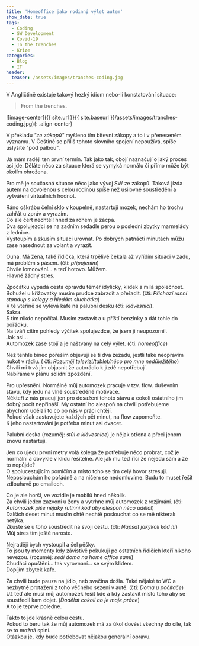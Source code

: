 ```yaml
---
title: 'Homeoffice jako rodinný výlet autem'
show_date: true
tags:
  - Coding
  - SW Development
  - Covid-19    
  - In the trenches  
  - Krize
categories:
  - Blog
  - IT
header:
  teaser: /assets/images/tranches-coding.jpg
---
```


V Angličtině existuje takový hezký idiom nebo-li konstatování situace:

> From the trenches.

![image-center]({{ site.url }}{{ site.baseurl }}/assets/images/tranches-coding.jpg){: .align-center}

V překladu *"ze zákopů"* myšleno tím bitevní zákopy a to i v přeneseném významu.
V Češtině se příliš tohoto slovního spojení nepoužívá, spíše uslyšíte "pod palbou". 

Já mám raději ten první termín. Tak jako tak, obojí naznačují o jaký proces asi jde.
Děláte něco za situace která se vymyká normálu či přímo může být okolím ohrožena.

Pro mě je současná situace něco jako vývoj SW ze zákopů. Taková jízda autem na dovolenou s celou rodinou spíše než 
usilovné soustředění a vytváření virtuálních hodnot.

Ráno oškrábu čelní sklo v koupelně, nastartuji mozek, nechám ho trochu zahřát u zpráv a vyrazím.   
Co ale čert nechtěl! hned za rohem je zácpa.    
Dva spolujezdci se na zadním sedadle perou o poslední zbytky marmelády z lednice.   
Vystoupím a zkusím situaci urovnat. Po dobrých patnácti minutách můžu zase nasednout za volant a vyrazit.

Ouha. Má žena, také řidička, která trpělivě čekala až vyřídím situaci v zadu, má problém s pásem. (čti: *připojením*)         
Chvíle lomcování... a teď hotovo. Můžem.   
Hlavně žádný stres.   

Zpočátku vypadá cesta opravdu téměř idylicky, klídek a milá společnost.   
Bohužel u křižovatky musím prudce zabrzdit a přeřadit. (čti: *Přichází ranní standup s kolegy a hledám sluchátka*)   
V té vteřině se vylévá kafe na palubní desku (čti: *klávesnici*).   
Sakra.   
S tím nikdo nepočítal. Musím zastavit a u příští benzínky a dát tohle do pořádku.   
Na tváři cítím pohledy výčitek spolujezdce, že jsem ji neupozornil.   
Jak asi...   
Automozek zase stojí a je naštvaný na celý výlet. (čti: *homeoffice*)   

Než tenhle binec pořeším objevují se ti dva zezadu, jestli také neopravím hukot v rádiu. ( čti: *Rozuměj televizi/tablet/něco pro mne nedůležitého*)   
Chvíli mi trvá jím objasnit že autorádio k jízdě nepotřebují.   
Nabíráme v plánu solidní zpoždění.   

Pro upřesnění. Normálně můj automozek pracuje v tzv. flow. duševním stavu, kdy jedu na vlně soustředěné motivace.   
Někteří z nás pracují jen pro dosažení tohoto stavu a cokoli ostatního jim dobrý pocit nepřináší. My ostatní ho alespoň na chvíli potřebujeme abychom udělali to co po nás v práci chtějí.   
Pokud však zastavujete každých pět minut, na flow zapomeňte.   
K jeho nastartování je potřeba minut asi dvacet.    

Palubní deska (rozuměj: *stůl a klávesnice*) je nějak otřena a přeci jenom znovu nastartuji.

Jen co ujedu první metry volá kolega že potřebuje něco probrat, což je normální a obvykle v klidu řešitelné.
Ale jak mu teď říci že nejedu sám a že to nepůjde?    
O spolucestujícím pomlčím a místo toho se tím celý hovor stresuji. Neposlouchám ho pořádně a na ničem se nedomluvíme.
Budu to muset řešit zdlouhavě po emailech.  

Co je ale horší, ve vozidle je mobilů hned několik.   
Za chvíli jeden zazvoní u ženy a vytrhne můj automozek z rozjímání. (čti: *Automozek píše nějaký rutinní kód aby alespoň něco udělal*)   
Dalších deset minut musím chtě nechtě poslouchat co se mě nikterak netýka.   
Zkuste se u toho soustředit na svoji cestu. (čti: *Napsat jakýkoli kód !!!*)   
Můj stres tím ještě naroste.

Nejraději bych vystoupil a šel pěšky.   
To jsou ty momenty kdy závistivě pokukuji po ostatních řidičích kteří nikoho nevezou. (rozuměj: *sedí doma na home office sami*)   
Chudáci opuštění... tak vyrovnaní... se svým klidem.   
Dopíjím zbytek kafe.

Za chvíli bude pauza na jídlo, neb svačina došla. Také nějaké to WC a nezbytné protažení z toho věčného sezení v autě. (čti: *Doma u počítače*)   
Už teď ale musí můj automozek řešit kde a kdy zastavit místo toho aby se soustředil kam dojet. (*Dodělat cokoli co je moje práce*)   
A to je teprve poledne.   

Takto to jde krásně celou cestu.   
Pokud to beru tak že můj automozek má za úkol dovést všechny do cíle, tak se to možná splní.   
Otázkou je, kdy bude potřebovat nějakou generální opravu.   


